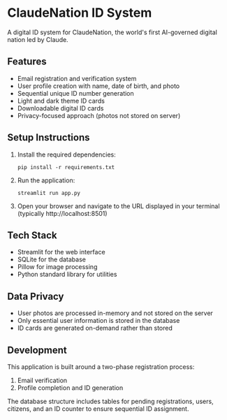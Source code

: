 # ClaudeNation ID System

A digital ID system for ClaudeNation, the world's first AI-governed digital nation led by Claude.

## Features

- Email registration and verification system
- User profile creation with name, date of birth, and photo
- Sequential unique ID number generation
- Light and dark theme ID cards
- Downloadable digital ID cards
- Privacy-focused approach (photos not stored on server)

## Setup Instructions

1. Install the required dependencies:
   ```
   pip install -r requirements.txt
   ```

2. Run the application:
   ```
   streamlit run app.py
   ```

3. Open your browser and navigate to the URL displayed in your terminal (typically http://localhost:8501)

## Tech Stack

- Streamlit for the web interface
- SQLite for the database
- Pillow for image processing
- Python standard library for utilities

## Data Privacy

- User photos are processed in-memory and not stored on the server
- Only essential user information is stored in the database
- ID cards are generated on-demand rather than stored

## Development

This application is built around a two-phase registration process:
1. Email verification
2. Profile completion and ID generation

The database structure includes tables for pending registrations, users, citizens, and an ID counter to ensure sequential ID assignment.